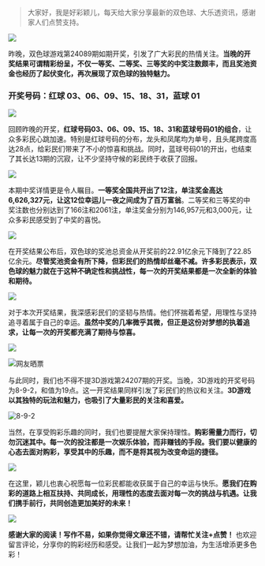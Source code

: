 > 大家好，我是好彩颖儿，每天给大家分享最新的双色球、大乐透资讯，感谢家人们点赞支持。


![](https://cdn.jsdelivr.net/gh/wangwenjie1314/PicCDN/2024-8-5/1722820377190-image.png)

昨晚，双色球游戏第24089期如期开奖，引发了广大彩民的热情关注。**当晚的开奖结果可谓精彩纷呈，不仅一等奖、二等奖、三等奖的中奖注数颇丰，而且奖池资金也经历了起伏变化，再次展现了双色球的独特魅力。**

### 开奖号码：红球 03、06、09、15、18、31，蓝球 01


![](https://cdn.jsdelivr.net/gh/wangwenjie1314/PicCDN/2024-8-5/1722820394914-image.png)


回顾昨晚的开奖，**红球号码03、06、09、15、18、31和蓝球号码01的组合**，让众多彩民心跳加速。特别是红球号码的分布，龙头和凤尾均为单号，且头尾跨度高达28点，给彩民们带来了不小的惊喜和挑战。同时，蓝球号码01的开出，也结束了其长达13期的沉寂，让不少坚持守候的彩民终于收获了回报。


![](https://cdn.jsdelivr.net/gh/wangwenjie1314/PicCDN/2024-8-5/1722820411285-image.png)


本期中奖详情更是令人瞩目。**一等奖全国共开出了12注，单注奖金高达6,626,327元，让这12位幸运儿一夜之间成为了百万富翁**。二等奖和三等奖的中奖注数也分别达到了166注和2061注，单注奖金分别为146,957元和3,000元，让众多彩民感受到了中奖的喜悦。


![](https://cdn.jsdelivr.net/gh/wangwenjie1314/PicCDN/2024-8-5/1722820432658-image.png)


在开奖结果公布后，双色球的奖池总资金从开奖前的22.91亿余元下降到了22.85亿余元。**尽管奖池资金有所下降，但彩民们的热情却丝毫不减。许多彩民表示，双色球的魅力就在于这种不确定性和挑战性，每一次的开奖结果都是一次全新的体验和期待。**


![](https://cdn.jsdelivr.net/gh/wangwenjie1314/PicCDN/2024-8-5/1722820450862-image.png)


对于本次开奖结果，我深感彩民们的坚韧与热情。他们怀揣着希望，用理性与坚持追寻着属于自己的幸运。**虽然中奖的几率微乎其微，但正是这份对梦想的执着追求，让每一次的开奖都充满了期待与惊喜。**

![](https://cdn.jsdelivr.net/gh/wangwenjie1314/PicCDN/2024-8-5/1722820411285-image.png)

![网友晒票](https://cdn.jsdelivr.net/gh/wangwenjie1314/PicCDN/2024-8-5/1722820523763-image.png)

与此同时，我们也不得不提3D游戏第24207期的开奖。当晚，3D游戏的开奖号码为8-9-2，和值为19点。这一开奖结果同样引发了彩民们的热议和关注。**3D游戏以其独特的玩法和魅力，也吸引了大量彩民的关注和喜爱。**



![8-9-2](https://cdn.jsdelivr.net/gh/wangwenjie1314/PicCDN/2024-8-5/1722820695493-image.png)


当然，在享受购彩乐趣的同时，我们也要提醒大家保持理性。**购彩需量力而行，切勿沉迷其中。每一次的投注都是一次娱乐体验，而非赚钱的手段。我们要以健康的心态去面对购彩，享受其中的乐趣，而不是将其视为改变命运的捷径。**


![](https://cdn.jsdelivr.net/gh/wangwenjie1314/PicCDN/2024-8-5/1722820493477-image.png)


在这里，颖儿也衷心祝愿每一位彩民都能收获属于自己的幸运与快乐。**愿我们在购彩的道路上相互扶持、共同成长，用理性的态度去面对每一次的挑战与机遇。让我们携手前行，共同创造更加美好的未来！**

![](https://cdn.jsdelivr.net/gh/wangwenjie1314/PicCDN/2024-7-2/1719912594179-image.png)


**感谢大家的阅读！写作不易，如果你觉得文章还不错，请帮忙关注+点赞！** 也欢迎留言评论，分享你的购彩经历和感受。让我们一起为梦想加油，为生活增添更多色彩！

